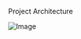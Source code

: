 Project Architecture

![Image](https://github.com/user-attachments/assets/6b7cf0b4-e83c-42d2-a7eb-004bfdba2dc6)
